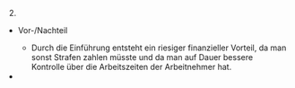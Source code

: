 2)
  -  Vor-/Nachteil
      -  Durch die Einführung entsteht ein riesiger finanzieller Vorteil, da man sonst Strafen zahlen müsste und da         man auf Dauer bessere Kontrolle über die Arbeitszeiten der Arbeitnehmer hat.
   
  -  

